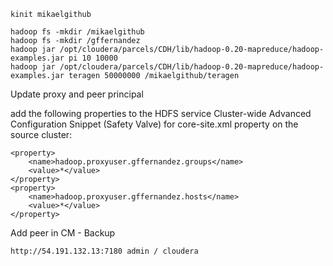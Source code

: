 ```
kinit mikaelgithub

hadoop fs -mkdir /mikaelgithub
hadoop fs -mkdir /gffernandez
hadoop jar /opt/cloudera/parcels/CDH/lib/hadoop-0.20-mapreduce/hadoop-examples.jar pi 10 10000
hadoop jar /opt/cloudera/parcels/CDH/lib/hadoop-0.20-mapreduce/hadoop-examples.jar teragen 50000000 /mikaelgithub/teragen
```
Update proxy and peer principal

add the following properties to the HDFS service Cluster-wide Advanced Configuration Snippet (Safety Valve) for core-site.xml property on the source cluster:
```
<property>
    <name>hadoop.proxyuser.gffernandez.groups</name>
    <value>*</value>
</property>
<property>
    <name>hadoop.proxyuser.gffernandez.hosts</name>
    <value>*</value>
</property>
```
Add peer in CM - Backup
```
http://54.191.132.13:7180 admin / cloudera
```



